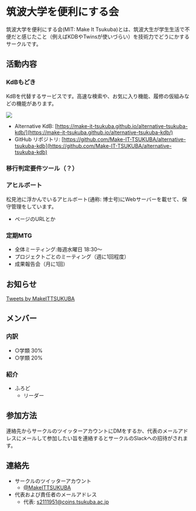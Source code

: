 # 筑波大学を便利にする会
筑波大学を便利にする会(MIT: Make It Tsukuba)とは、筑波大生が学生生活で不便だと感じたこと（例えばKDBやTwinsが使いづらい）を技術力でどうにかするサークルです。

## 活動内容
### KdBもどき
KdBを代替するサービスです。高速な検索や、お気に入り機能、履修の仮組みなどの機能があります。

[![](https://i.imgur.com/IYkWCJf.png)](https://i.imgur.com/IYkWCJf.png)

- Alternative KdB: [https://make-it-tsukuba.github.io/alternative-tsukuba-kdb/](https://make-it-tsukuba.github.io/alternative-tsukuba-kdb/)
- GitHub リポジトリ: [https://github.com/Make-IT-TSUKUBA/alternative-tsukuba-kdb](https://github.com/Make-IT-TSUKUBA/alternative-tsukuba-kdb)
<!-- ニュースサイトで取り上げられたやつとかリンクしておくと良いかも -->

### 移行判定要件ツール（？）
### アヒルボート
松見池に浮かんでいるアヒルボート(通称: 博士号)にWebサーバーを載せて、保守管理をしています。

- ページのURLとか

### 定期MTG
- 全体ミーティング:毎週水曜日 18:30～
- プロジェクトごとのミーティング（週に1回程度）
- 成果報告会（月に1回）

## お知らせ

<a class="twitter-timeline" data-lang="ja" data-width="400" data-height="600" data-dnt="true" href="https://twitter.com/MakeITTSUKUBA?ref_src=twsrc%5Etfw">Tweets by MakeITTSUKUBA</a> <script async src="https://platform.twitter.com/widgets.js" charset="utf-8"></script>

## メンバー

### 内訳

- ○学類 30%
- ○学類 20%

### 紹介

- ふろど
    - リーダー

## 参加方法
連絡先からサークルのツイッターアカウントにDMをするか、代表のメールアドレスにメールして参加したい旨を連絡するとサークルのSlackへの招待がされます。

## 連絡先

- サークルのツイッターアカウント
    - [@MakeITTSUKUBA](https://twitter.com/MakeITTSUKUBA)
- 代表および責任者のメールアドレス
    - 代表: [s2111951@coins.tsukuba.ac.jp](mailto:s2111951@coins.tsukuba.ac.jp)

